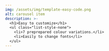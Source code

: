 ```yaml
---
img: /assets/img/template-easy-code.png
alt: carousel item
description: >-
  <h1>Easy to customize</h1>
  <ul class="list-style-none">
    <li>7 preprepared colour variations.</li>
    <li>Easily to change fonts</li>
  </ul>
---
```

